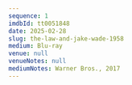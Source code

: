 ```yaml
---
sequence: 1
imdbId: tt0051848
date: 2025-02-28
slug: the-law-and-jake-wade-1958
medium: Blu-ray
venue: null
venueNotes: null
mediumNotes: Warner Bros., 2017
---
```



